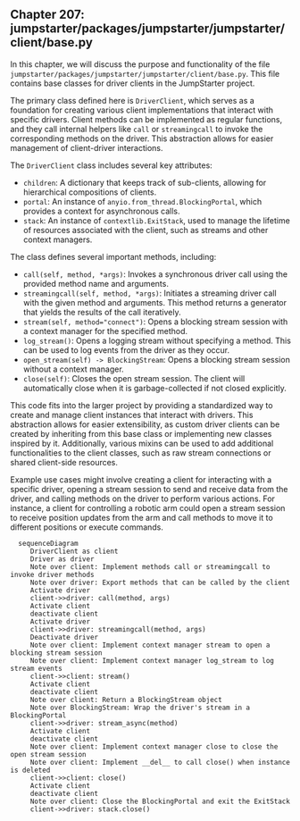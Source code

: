 ## Chapter 207: jumpstarter/packages/jumpstarter/jumpstarter/client/base.py

 In this chapter, we will discuss the purpose and functionality of the file `jumpstarter/packages/jumpstarter/jumpstarter/client/base.py`. This file contains base classes for driver clients in the JumpStarter project.

   The primary class defined here is `DriverClient`, which serves as a foundation for creating various client implementations that interact with specific drivers. Client methods can be implemented as regular functions, and they call internal helpers like `call` or `streamingcall` to invoke the corresponding methods on the driver. This abstraction allows for easier management of client-driver interactions.

   The `DriverClient` class includes several key attributes:

   - `children`: A dictionary that keeps track of sub-clients, allowing for hierarchical compositions of clients.
   - `portal`: An instance of `anyio.from_thread.BlockingPortal`, which provides a context for asynchronous calls.
   - `stack`: An instance of `contextlib.ExitStack`, used to manage the lifetime of resources associated with the client, such as streams and other context managers.

   The class defines several important methods, including:

   - `call(self, method, *args)`: Invokes a synchronous driver call using the provided method name and arguments.
   - `streamingcall(self, method, *args)`: Initiates a streaming driver call with the given method and arguments. This method returns a generator that yields the results of the call iteratively.
   - `stream(self, method="connect")`: Opens a blocking stream session with a context manager for the specified method.
   - `log_stream()`: Opens a logging stream without specifying a method. This can be used to log events from the driver as they occur.
   - `open_stream(self) -> BlockingStream`: Opens a blocking stream session without a context manager.
   - `close(self)`: Closes the open stream session. The client will automatically close when it is garbage-collected if not closed explicitly.

   This code fits into the larger project by providing a standardized way to create and manage client instances that interact with drivers. This abstraction allows for easier extensibility, as custom driver clients can be created by inheriting from this base class or implementing new classes inspired by it. Additionally, various mixins can be used to add additional functionalities to the client classes, such as raw stream connections or shared client-side resources.

   Example use cases might involve creating a client for interacting with a specific driver, opening a stream session to send and receive data from the driver, and calling methods on the driver to perform various actions. For instance, a client for controlling a robotic arm could open a stream session to receive position updates from the arm and call methods to move it to different positions or execute commands.

 ```mermaid
   sequenceDiagram
      DriverClient as client
      Driver as driver
      Note over client: Implement methods call or streamingcall to invoke driver methods
      Note over driver: Export methods that can be called by the client
      Activate driver
      client->>driver: call(method, args)
      Activate client
      deactivate client
      Activate driver
      client->>driver: streamingcall(method, args)
      Deactivate driver
      Note over client: Implement context manager stream to open a blocking stream session
      Note over client: Implement context manager log_stream to log stream events
      client->>client: stream()
      Activate client
      deactivate client
      Note over client: Return a BlockingStream object
      Note over BlockingStream: Wrap the driver's stream in a BlockingPortal
      client->>driver: stream_async(method)
      Activate client
      deactivate client
      Note over client: Implement context manager close to close the open stream session
      Note over client: Implement __del__ to call close() when instance is deleted
      client->>client: close()
      Activate client
      deactivate client
      Note over client: Close the BlockingPortal and exit the ExitStack
      client->>driver: stack.close()
   ```
